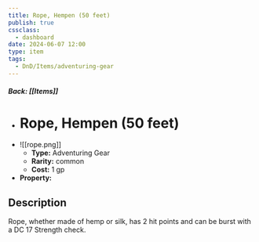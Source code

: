 ```yaml
---
title: Rope, Hempen (50 feet)
publish: true
cssclass:
  - dashboard
date: 2024-06-07 12:00
type: item
tags:
  - DnD/Items/adventuring-gear
---
```


##### Back: [[Items]]

- # Rope, Hempen (50 feet)
- ![[rope.png]]
    - **Type:** Adventuring Gear
    - **Rarity:** common
    - **Cost:** 1 gp
- **Property:** 



## Description 

Rope, whether made of hemp or silk, has 2 hit points and can be burst with a DC 17 Strength check.
